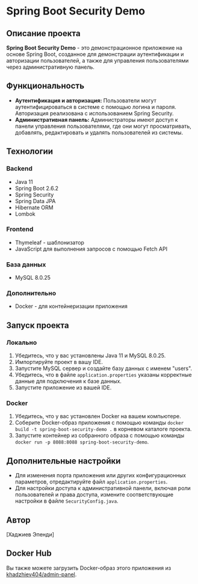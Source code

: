 # Spring Boot Security Demo

## Описание проекта

**Spring Boot Security Demo** - это демонстрационное приложение на основе Spring Boot, созданное для демонстрации аутентификации и авторизации пользователей, а также для управления пользователями через административную панель. 

## Функциональность

- **Аутентификация и авторизация:** Пользователи могут аутентифицироваться в системе с помощью логина и пароля. Авторизация реализована с использованием Spring Security.
- **Административная панель:** Администраторы имеют доступ к панели управления пользователями, где они могут просматривать, добавлять, редактировать и удалять пользователей из системы.

## Технологии

### Backend

- Java 11
- Spring Boot 2.6.2
- Spring Security
- Spring Data JPA
- Hibernate ORM
- Lombok

### Frontend

- Thymeleaf - шаблонизатор
- JavaScript для выполнения запросов с помощью Fetch API

### База данных

- MySQL 8.0.25

### Дополнительно

- Docker - для контейнеризации приложения

## Запуск проекта

### Локально

1. Убедитесь, что у вас установлены Java 11 и MySQL 8.0.25.
2. Импортируйте проект в вашу IDE.
3. Запустите MySQL сервер и создайте базу данных с именем "users".
4. Убедитесь, что в файле `application.properties` указаны корректные данные для подключения к базе данных.
5. Запустите приложение из вашей IDE.

### Docker

1. Убедитесь, что у вас установлен Docker на вашем компьютере.
2. Соберите Docker-образ приложения с помощью команды `docker build -t spring-boot-security-demo .` в корневом каталоге проекта.
3. Запустите контейнер из собранного образа с помощью команды `docker run -p 8088:8088 spring-boot-security-demo`.

## Дополнительные настройки

- Для изменения порта приложения или других конфигурационных параметров, отредактируйте файл `application.properties`.
- Для настройки доступа к административной панели, включая роли пользователей и права доступа, измените соответствующие настройки в файле `SecurityConfig.java`.

## Автор

[Хаджиев Эпенди]

## Docker Hub

Вы также можете загрузить Docker-образ этого приложения из [khadzhiev404/admin-panel](https://hub.docker.com/r/khadzhiev404/admin-panel).

